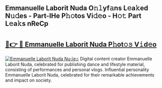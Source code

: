 ## Emmanuelle Laborit Nuda O𝚗𝚕yf𝚊ns L𝚎a𝚔ed N𝚞𝚍es - Part-IHe P𝚑𝚘tos Vi𝚍𝚎o - H𝚘𝚝 Part L𝚎a𝚔s nReCp

# <h2><a href="http://kf7kbl.oniu.top/?m=Emmanuelle+Laborit+Nuda">🔗👉 🔴 Emmanuelle Laborit Nuda P𝚑ot𝚘𝚜 V𝚒d𝚎o</a></h2>

[![Emmanuelle Laborit Nuda Nu𝚍e𝚜](https://i.imgur.com/0qMVB7G.gif)](http://kf7kbl.oniu.top/?m=Emmanuelle+Laborit+Nuda)
Digital content creator Emmanuelle Laborit Nuda, celebrated for publishing dance and lifestyle material, consisting of performances and personal vlogs. Influential personality Emmanuelle Laborit Nuda, celebrated for their remarkable achievements and impact on society.  
